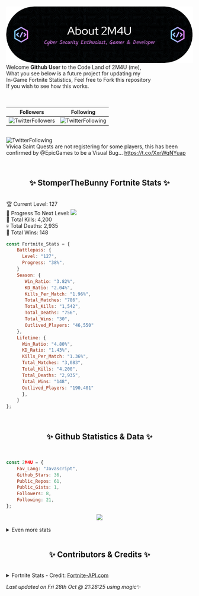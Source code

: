 
  ![Header](./src/github-banner.png)
  <br>
  Welcome **Github User** to the Code Land of 2M4U (me),<br>
  What you see below is a future project for updating my<br>
  In-Game Fortnite Statistics, Feel free to Fork this repository<br>
  If you wish to see how this works.
  <br><br>
  <br>
  
  | Followers  | Following |
  | ---------- |:---------:|
  | ![TwitterFollowers](https://img.shields.io/badge/Twitter%20Followers-80-blue)  | ![TwitterFollowing](https://img.shields.io/badge/Twitter%20Following-217-blue)  |


  <br>![TwitterFollowing](https://img.shields.io/badge/Latest%20Tweet--blue)<br>
  Vivica Saint Quests are not registering for some players, this has been confirmed by @EpicGames to be a Visual Bug… https://t.co/XxrWqNYuap
   
  <br><h2 align="center"> ✨ StomperTheBunny Fortnite Stats ✨</h2><br>
  🏆 Current Level: 127<br>
  🎉 Progress To Next Level: ![](https://geps.dev/progress/38)<br>
  🎯 Total Kills: 4,200<br>
  💀 Total Deaths: 2,935<br>
  👑 Total Wins: 148<br>

```js
const Fortnite_Stats = {
    Battlepass: {
      Level: "127",
      Progress: "38%",    
    }
    Season: { 
       Win_Ratio: "3.82%",
       KD_Ratio: "2.04%",
       Kills_Per_Match: "1.96%",
       Total_Matches: "786",
       Total_Kills: "1,542",
       Total_Deaths: "756",
       Total_Wins: "30",
       Outlived_Players: "46,550"
    },
    Lifetime: {
      Win_Ratio: "4.80%",
      KD_Ratio: "1.43%",
      Kills_Per_Match: "1.36%",
      Total_Matches: "3,083",
      Total_Kills: "4,200",
      Total_Deaths: "2,935",
      Total_Wins: "148",
      Outlived_Players: "190,401"
      },
    }
}; 
```


<br><h2 align="center"> ✨ Github Statistics & Data ✨</h2><br>

```js
const 2M4U = {
    Fav_Lang: "Javascript",
    Github_Stars: 36,
    Public_Repos: 61,
    Public_Gists: 1,
    Followers: 8,
    Following: 21,
}; 
```

<p align="center">
<img src="https://github-readme-streak-stats.herokuapp.com/?user=2M4U&theme=tokyonight">
</p>
<details>
  <summary>
      Even more stats
  </summary>
  <p align="center">
    <img src="https://github-profile-trophy.vercel.app/?username=2M4U&theme=dracula">
    <img src="https://github-readme-stats.vercel.app/api?username=2M4U&theme=tokyonight&count_private=true&show_icons=true&include_all_commits=true">
  </p>
</details>
<br><h2 align="center"> ✨ Contributors & Credits ✨</h2><br>
<details>
  <summary>
      Fortnite Stats - Credit: <a href="https://fortnite-api.com/?utm_source=github.com/2M4U/2M4U">Fortnite-API.com</a>
  </summary>
</details>

<!-- Last updated on Fri Oct 28 2022 21:28:25 GMT+0000 (Coordinated Universal Time) ;-;-->
<i>Last updated on  Fri 28th Oct @ 21:28:25 using magic</i>✨